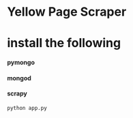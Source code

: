 # Yellow Page Scraper

# install the following
#### pymongo
#### mongod
#### scrapy

 `python app.py`

